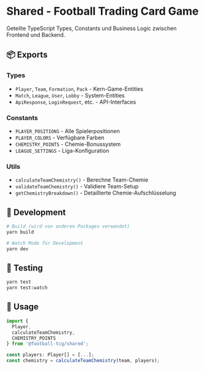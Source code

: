 # Shared - Football Trading Card Game

Geteilte TypeScript Types, Constants und Business Logic zwischen Frontend und Backend.

## 📦 Exports

### Types
- `Player`, `Team`, `Formation`, `Pack` - Kern-Game-Entities
- `Match`, `League`, `User`, `Lobby` - System-Entities  
- `ApiResponse`, `LoginRequest`, etc. - API-Interfaces

### Constants
- `PLAYER_POSITIONS` - Alle Spielerpositionen
- `PLAYER_COLORS` - Verfügbare Farben
- `CHEMISTRY_POINTS` - Chemie-Bonussystem
- `LEAGUE_SETTINGS` - Liga-Konfiguration

### Utils
- `calculateTeamChemistry()` - Berechne Team-Chemie
- `validateTeamChemistry()` - Validiere Team-Setup
- `getChemistryBreakdown()` - Detaillierte Chemie-Aufschlüsselung

## 🚀 Development

```bash
# Build (wird von anderen Packages verwendet)
yarn build

# Watch Mode für Development
yarn dev
```

## 🧪 Testing

```bash
yarn test
yarn test:watch
```

## 📝 Usage

```typescript
import { 
  Player, 
  calculateTeamChemistry, 
  CHEMISTRY_POINTS 
} from '@football-tcg/shared';

const players: Player[] = [...];
const chemistry = calculateTeamChemistry(team, players);
```